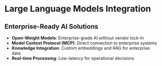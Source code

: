 # Large Language Models Integration

## Enterprise-Ready AI Solutions

* **Open-Weight Models**: Enterprise-grade AI without vendor lock-in
* **Model Context Protocol (MCP)**: Direct connection to enterprise systems
* **Knowledge Integration**: Custom embeddings and RAG for enterprise data
* **Real-time Processing**: Low-latency for operational decisions